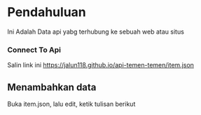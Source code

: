 # Pendahuluan

Ini Adalah Data api yabg terhubung ke sebuah web atau situs

### Connect To Api

Salin link ini https://jalun118.github.io/api-temen-temen/item.json

## Menambahkan data

Buka item.json, lalu edit, ketik tulisan berikut
